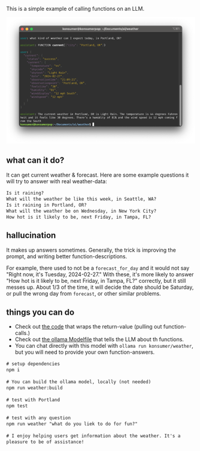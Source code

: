 This is a simple example of calling functions on an LLM.

![screenshot](screen.png)

## what can it do?

It can get current weather & forecast. Here are some example questions it will try to answer with real weather-data:

```
Is it raining?
What will the weather be like this week, in Seattle, WA?
Is it raining in Portland, OR?
What will the weather be on Wednesday, in New York City?
How hot is it likely to be, next Friday, in Tampa, FL?
```

## hallucination

It makes up answers sometimes. Generally, the trick is improving the prompt, and writing better function-descriptions.

For example, there used to not be a `forecast_for_day` and it would not say "Right now, it's Tuesday, 2024-02-27." With these, it's more likely to answer "How hot is it likely to be, next Friday, in Tampa, FL?" correctly, but it still messes up. About 1/3 of the time, it will decide the date should be Saturday, or pull the wrong day from `forecast`, or other similar problems.

## things you can do

- Check out [the code](server.js) that wraps the return-value (pulling out function-calls.)
- Check out [the ollama Modelfile](weather.Modelfile) that tells the LLM about th functions.
- You can chat directly with this model with `ollama run konsumer/weather`, but you will need to provide your own function-answers.

```
# setup dependencies
npm i

# You can build the ollama model, locally (not needed)
npm run weather:build

# test with Portland
npm test

# test with any question
npm run weather "what do you liek to do for fun?"

# I enjoy helping users get information about the weather. It's a pleasure to be of assistance!
```
